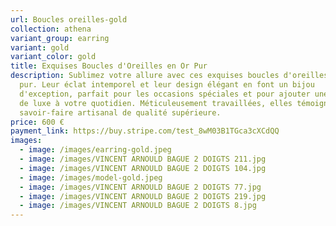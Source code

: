 ```yaml
---
url: Boucles oreilles-gold
collection: athena
variant_group: earring
variant: gold
variant_color: gold 
title: Exquises Boucles d'Oreilles en Or Pur
description: Sublimez votre allure avec ces exquises boucles d'oreilles en or
  pur. Leur éclat intemporel et leur design élégant en font un bijou
  d'exception, parfait pour les occasions spéciales et pour ajouter une touche
  de luxe à votre quotidien. Méticuleusement travaillées, elles témoignent d'un
  savoir-faire artisanal de qualité supérieure.
price: 600 €
payment_link: https://buy.stripe.com/test_8wM03B1TGca3cXCdQQ
images:
  - image: /images/earring-gold.jpeg
  - image: /images/VINCENT ARNOULD BAGUE 2 DOIGTS 211.jpg
  - image: /images/VINCENT ARNOULD BAGUE 2 DOIGTS 104.jpg
  - image: /images/model-gold.jpeg
  - image: /images/VINCENT ARNOULD BAGUE 2 DOIGTS 77.jpg
  - image: /images/VINCENT ARNOULD BAGUE 2 DOIGTS 219.jpg
  - image: /images/VINCENT ARNOULD BAGUE 2 DOIGTS 8.jpg
---
```

